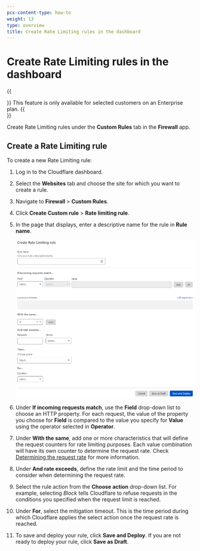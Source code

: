 ```yaml
---
pcx-content-type: how-to
weight: 13
type: overview
title: Create Rate Limiting rules in the dashboard
---
```


# Create Rate Limiting rules in the dashboard

{{<Aside type="warning">}}
This feature is only available for selected customers on an Enterprise plan.
{{</Aside>}}

Create Rate Limiting rules under the **Custom Rules** tab in the **Firewall** app.

## Create a Rate Limiting rule

To create a new Rate Limiting rule:

1.  Log in to the Cloudflare dashboard.

2.  Select the **Websites** tab and choose the site for which you want to create a rule.

3.  Navigate to **Firewall** > **Custom Rules**.

4.  Click **Create Custom rule** > **Rate limiting rule**.

5.  In the page that displays, enter a descriptive name for the rule in **Rule name**.

    ![Create Rate Limiting rule page](../../images/custom-rules/rate-limiting-create.png)

6.  Under **If incoming requests match**, use the **Field** drop-down list to choose an HTTP property. For each request, the value of the property you choose for **Field** is compared to the value you specify for **Value** using the operator selected in **Operator**.

7.  Under **With the same**, add one or more characteristics that will define the request counters for rate limiting purposes. Each value combination will have its own counter to determine the request rate. Check [Determining the request rate](/waf/custom-rules/rate-limiting/request-rate/) for more information.

8.  Under **And rate exceeds**, define the rate limit and the time period to consider when determining the request rate.

9.  Select the rule action from the **Choose action** drop-down list. For example, selecting _Block_ tells Cloudflare to refuse requests in the conditions you specified when the request limit is reached.

10. Under **For**, select the mitigation timeout. This is the time period during which Cloudflare applies the select action once the request rate is reached.

11. To save and deploy your rule, click **Save and Deploy**. If you are not ready to deploy your rule, click **Save as Draft**.
